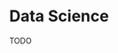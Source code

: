 # Data Science

TODO

<!--
https://www.linkedin.com/learning/paths/become-a-data-scientist

https://www.linkedin.com/learning/introduction-to-data-science-2/beginning-your-data-science-exploration

https://www.linkedin.com/learning/lessons-from-data-scientists/insights-to-excel-in-data-science
https://www.linkedin.com/learning/get-a-remote-data-science-job/becoming-a-remote-data-scientist
-->
